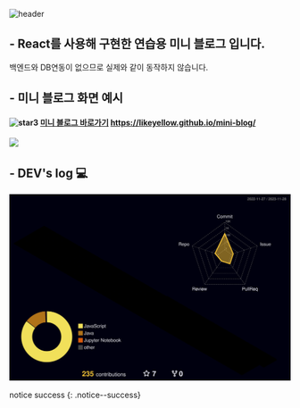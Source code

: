 <div align="left">
  
![header](https://capsule-render.vercel.app/api?type=waving&color=timeGradient&text=Welcome%20to%20likeyellow's%20GitHub%20👋&animation=twinkling&fontSize=35&fontAlignY=40&fontAlign=50&height=250)
  
## - React를 사용해 구현한 연습용 미니 블로그 입니다.
백엔드와 DB연동이 없으므로 실제와 같이 동작하지 않습니다.


## - 미니 블로그 화면 예시
####  <img width="46" alt="star3" src="https://user-images.githubusercontent.com/78655692/151471989-9e21d7a8-a7b6-44b0-b598-2bb204b56b00.png"> [미니 블로그 바로가기](https://likeyellow.github.io/mini-blog/) https://likeyellow.github.io/mini-blog/
<div><img src="https://github.com/likeyellow/mini-blog/assets/38120188/89c197e7-43eb-42d9-9332-e6471b379613" width="500" /></div>


## - DEV's log 💻
![](./profile-3d-contrib/profile-night-rainbow.svg)

notice success
{: .notice--success}
